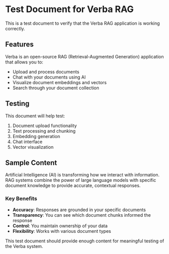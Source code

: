 # Test Document for Verba RAG

This is a test document to verify that the Verba RAG application is working correctly.

## Features

Verba is an open-source RAG (Retrieval-Augmented Generation) application that allows you to:

- Upload and process documents
- Chat with your documents using AI
- Visualize document embeddings and vectors
- Search through your document collection

## Testing

This document will help test:

1. Document upload functionality
2. Text processing and chunking
3. Embedding generation
4. Chat interface
5. Vector visualization

## Sample Content

Artificial Intelligence (AI) is transforming how we interact with information. RAG systems combine the power of large language models with specific document knowledge to provide accurate, contextual responses.

### Key Benefits

- **Accuracy**: Responses are grounded in your specific documents
- **Transparency**: You can see which document chunks informed the response
- **Control**: You maintain ownership of your data
- **Flexibility**: Works with various document types

This test document should provide enough content for meaningful testing of the Verba system.